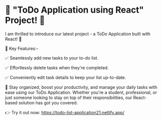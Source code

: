 # 🚀 "ToDo Application using React" Project! 📝

I am thrilled to introduce our latest project - a ToDo Application built with React! 🌟

📌 Key Features:-

✅ Seamlessly add new tasks to your to-do list.

✅ Effortlessly delete tasks when they're completed.

✅ Conveniently edit task details to keep your list up-to-date.

📅 Stay organized, boost your productivity, and manage your daily tasks with ease using our ToDo Application. Whether you're a student, professional, or just someone looking to stay on top of their responsibilities, our React-based solution has got you covered.

👉 Try it out now: https://todo-list-application21.netlify.app/
